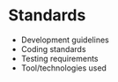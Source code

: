 # Standards

- Development guidelines
- Coding standards
- Testing requirements
- Tool/technologies used